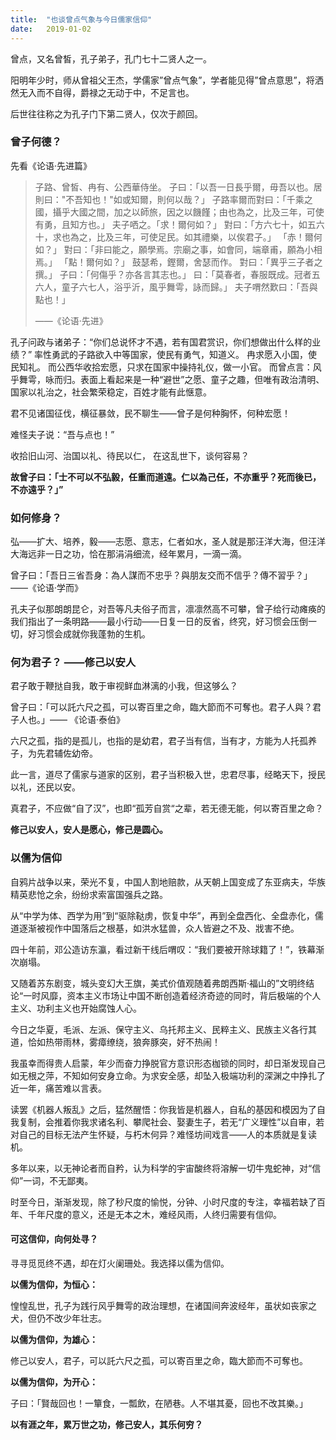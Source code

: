 ```yaml
---
title:  "也谈曾点气象与今日儒家信仰"
date:   2019-01-02
---
```

曾点，又名曾皙，孔子弟子，孔门七十二贤人之一。

阳明年少时，师从曾祖父王杰，学儒家”曾点气象”，学者能见得”曾点意思”，将洒然无入而不自得，爵禄之无动于中，不足言也。

后世往往称之为孔子门下第二贤人，仅次于颜回。

### 曾子何德？

先看《论语·先进篇》
>子路、曾皙、冉有、公西華侍坐。
>子曰：「以吾一日長乎爾，毋吾以也。居則曰："不吾知也！"如或知爾，則何以哉？」
>子路率爾而對曰：「千乘之國，攝乎大國之間，加之以師旅，因之以饑饉；由也為之，比及三年，可使有勇，且知方也。」
>夫子哂之。「求！爾何如？」
>對曰：「方六七十，如五六十，求也為之，比及三年，可使足民。如其禮樂，以俟君子。」
>「赤！爾何如？」
>對曰：「非曰能之，願學焉。宗廟之事，如會同，端章甫，願為小相焉。」
>「點！爾何如？」
>鼓瑟希，鏗爾，舍瑟而作。
>對曰：「異乎三子者之撰。」
>子曰：「何傷乎？亦各言其志也。」
>曰：「莫春者，春服既成。冠者五六人，童子六七人，浴乎沂，風乎舞雩，詠而歸。」
>夫子喟然歎曰：「吾與點也！」
>
>——《论语·先进》

孔子问政与诸弟子：“你们总说怀才不遇，若有国君赏识，你们想做出什么样的业绩？”
率性勇武的子路欲入中等国家，使民有勇气，知道义。
冉求愿入小国，使民知礼。
而公西华收拾宏愿，只求在国家中操持礼仪，做一小官。
而曾点言：风乎舞雩，咏而归。表面上看起来是一种“避世”之愿、童子之趣，但唯有政治清明、国家以礼治之，社会繁荣稳定，百姓才能有此惬意。

君不见诸国征伐，横征暴敛，民不聊生——曾子是何种胸怀，何种宏愿！

难怪夫子说：“吾与点也！”

收拾旧山河、治国以礼、待民以仁， 在这乱世下，谈何容易？

**故曾子曰：「士不可以不弘毅，任重而道遠。仁以為己任，不亦重乎？死而後已，不亦遠乎？」”**

### 如何修身？

弘——扩大、培养，毅——志愿、意志，仁者如水，圣人就是那汪洋大海，但汪洋大海远非一日之功，恰在那涓涓细流，经年累月，一滴一滴。

曾子曰：「吾日三省吾身：為人謀而不忠乎？與朋友交而不信乎？傳不習乎？」——《论语·学而》

孔夫子似那朗朗昆仑，对吾等凡夫俗子而言，凛凛然高不可攀，曾子给行动瘫痪的我们指出了一条明路——最小行动——日复一日的反省，终究，好习惯会压倒一切，好习惯会成就你我蓬勃的生机。

### 何为君子？   ——修己以安人

君子敢于鞭挞自我，敢于审视鲜血淋漓的小我，但这够么？

曾子曰：「可以託六尺之孤，可以寄百里之命，臨大節而不可奪也。君子人與？君子人也。」—— 《论语·泰伯》

六尺之孤，指的是孤儿，也指的是幼君，君子当有信，当有才，方能为人托孤养子，为先君辅佐幼帝。

此一言，道尽了儒家与道家的区别，君子当积极入世，忠君尽事，经略天下，授民以礼，还民以安。

真君子，不应做“自了汉”，也即“孤芳自赏“之辈，若无德无能，何以寄百里之命？

**修己以安人，安人是愿心，修己是圆心。**

### 以儒为信仰

自鸦片战争以来，荣光不复，中国人割地赔款，从天朝上国变成了东亚病夫，华族精英悲怆之余，纷纷求索富国强兵之路。

从“中学为体、西学为用”到“驱除鞑虏，恢复中华”，再到全盘西化、全盘赤化，儒道逐渐被视作中国落后之根基，如洪水猛兽，众人皆避之不及、戕害不绝。

四十年前，邓公造访东瀛，看过新干线后喟叹：“我们要被开除球籍了！”，铁幕渐次崩塌。

又随着苏东剧变，城头变幻大王旗，美式价值观随着弗朗西斯·福山的”文明终结论“一时风靡，资本主义市场让中国不断创造着经济奇迹的同时，背后极端的个人主义、功利主义也开始腐蚀人心。

今日之华夏，毛派、左派、保守主义、乌托邦主义、民粹主义、民族主义各行其道，恰如热带雨林，雾瘴缭绕，狼奔豚突，好不热闹！

我虽幸而得贵人启蒙，年少而奋力挣脱官方意识形态枷锁的同时，却日渐发现自己如无根之萍，不知如何安身立命。为求安全感，却坠入极端功利的深渊之中挣扎了近一年，痛苦难以言表。

读罢《机器人叛乱》之后，猛然醒悟：你我皆是机器人，自私的基因和模因为了自我复制，会推着你我求诸名利、攀爬社会、娶妻生子，若无“广义理性”以自审，若对自己的目标无法产生怀疑，与朽木何异？难怪坊间戏言——人的本质就是复读机。

多年以来，以无神论者而自矜，认为科学的宇宙酸终将溶解一切牛鬼蛇神，对“信仰”一词，不无鄙夷。

时至今日，渐渐发现，除了秒尺度的愉悦，分钟、小时尺度的专注，幸福若缺了百年、千年尺度的意义，还是无本之木，难经风雨，人终归需要有信仰。

#### 可这信仰，向何处寻？

寻寻觅觅终不遇，却在灯火阑珊处。我选择以儒为信仰。

**以儒为信仰，为恒心：**

惶惶乱世，孔子为践行风乎舞雩的政治理想，在诸国间奔波经年，虽状如丧家之犬，但仍不改少年壮志。

**以儒为信仰，为雄心：**

修己以安人，君子，可以託六尺之孤，可以寄百里之命，臨大節而不可奪也。

**以儒为信仰，为开心：**

子曰：「賢哉回也！一簞食，一瓢飲，在陋巷。人不堪其憂，回也不改其樂。」



**以有涯之年，累万世之功，修己安人，其乐何穷？**

